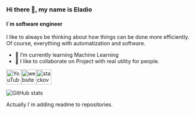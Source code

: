 ### Hi there 👋, my name is Eladio
#### I´m software engineer

I like to always be thinking about how things can be done more efficiently. Of course, everything with automatization and software.

- 🌱 I’m currently learning Machine Learning 
- 👯 I like to collaborate on Project with real utility for people. 

[<img src='https://cdn.jsdelivr.net/npm/simple-icons@3.0.1/icons/youtube.svg' alt='YouTube' height='40'>](https://www.youtube.com/channel/UC-uaU5oLN-xrHeKWzWeo0Hw/videos)[<img src='https://cdn.jsdelivr.net/npm/simple-icons@3.0.1/icons/icloud.svg' alt='website' height='40'>](http://eladiorocha.me/)[<img src='https://cdn.jsdelivr.net/npm/simple-icons@3.0.1/icons/stackoverflow.svg' alt='stackoverflow' height='40'>](https://es.stackoverflow.com/users/177151/eladio-rocha-vizcaino)  

![GitHub stats](https://github-readme-stats.vercel.app/api?username=EladioRocha&show_icons=true)  

Actually I´m adding readme to repositories. 

<!--
**EladioRocha/EladioRocha** is a ✨ _special_ ✨ repository because its `README.md` (this file) appears on your GitHub profile.

Here are some ideas to get you started:

- 🌱 I’m currently working on ...
-  🤖 I’m currently learning ...
- 👯 I’m looking to collaborate on ...
- 🤔 I’m looking for help with ...
- 💬 Ask me about ...
- 📫 How to reach me: ...
- 😄 Pronouns: ...
- ⚡ Fun fact: ...
-->

